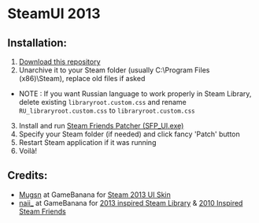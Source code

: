 # SteamUI 2013
## Installation:
1. [Download this repository](https://github.com/allenvox/SteamUI-2013/archive/refs/heads/main.zip)
2. Unarchive it to your Steam folder (usually C:\Program Files (x86)\Steam), replace old files if asked
- NOTE : If you want Russian language to work properly in Steam Library, delete existing `libraryroot.custom.css` and rename `RU_libraryroot.custom.css` to `libraryroot.custom.css`
3. Install and run [Steam Friends Patcher (SFP_UI.exe)](https://github.com/PhantomGamers/SFP/releases)
4. Specify your Steam folder (if needed) and click fancy 'Patch' button
5. Restart Steam application if it was running
6. Voilà!

## Credits:
* [Mugsn](https://steamcommunity.com/id/Mugsn) at GameBanana for [Steam 2013 UI Skin](https://gamebanana.com/mods/23804)
* [naii_](https://www.youtube.com/@naii_) at GameBanana for [2013 inspired Steam Library](https://gamebanana.com/mods/305429) & [2010 Inspired Steam Friends](https://gamebanana.com/mods/291147)
